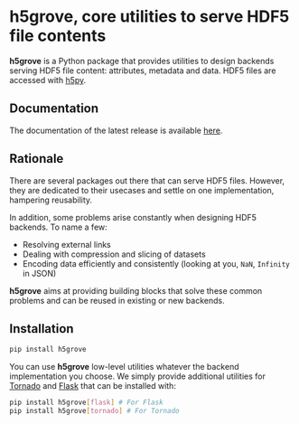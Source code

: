 # h5grove, core utilities to serve HDF5 file contents

**h5grove** is a Python package that provides utilities to design backends serving HDF5 file content: attributes, metadata and data. HDF5 files are accessed with [h5py](https://github.com/h5py/).

## Documentation

The documentation of the latest release is available [here](https://silx-kit.github.io/h5grove/).

## Rationale

There are several packages out there that can serve HDF5 files. However, they are dedicated to their usecases and settle on one implementation, hampering reusability.

In addition, some problems arise constantly when designing HDF5 backends. To name a few:

- Resolving external links
- Dealing with compression and slicing of datasets
- Encoding data efficiently and consistently (looking at you, `NaN`, `Infinity` in JSON)

**h5grove** aims at providing building blocks that solve these common problems and can be reused in existing or new backends.

## Installation

```bash
pip install h5grove
```

You can use **h5grove** low-level utilities whatever the backend implementation you choose. We simply provide additional utilities for [Tornado](https://www.tornadoweb.org/en/stable/) and [Flask](https://flask.palletsprojects.com/en/) that can be installed with:

```bash
pip install h5grove[flask] # For Flask
pip install h5grove[tornado] # For Tornado
```
